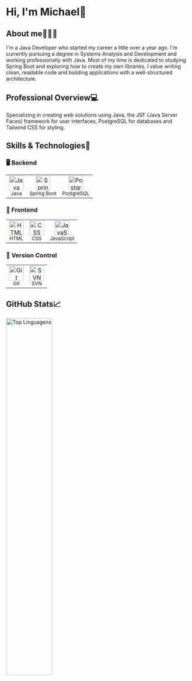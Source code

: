 # Hi, I'm Michael👋

## About me🧑🏽‍💼
<p>I'm a Java Developer who started my career a little over a year ago. I'm currently pursuing a degree in Systems Analysis and Development and working professionally with Java. Most of my time is dedicated to studying Spring Boot and exploring how to create my own libraries. I value writing clean, readable code and building applications with a well-structured architecture.</p>

## Professional Overview💻
<p>Specializing in creating web solutions using Java, the JSF (Java Server Faces) framework for user interfaces, PostgreSQL for databases and Tailwind CSS for styling.</p>

## Skills & Technologies🎯
### 🖥️ Backend
<table>
  <tr>
    <td align="center">
      <img src="https://cdn.jsdelivr.net/gh/devicons/devicon/icons/java/java-original.svg" height="40" alt="Java" /><br/>
      <sub>Java</sub>
    </td>
    <td align="center">
      <img src="https://cdn.jsdelivr.net/gh/devicons/devicon/icons/spring/spring-original.svg" height="40" alt="Spring Boot" /><br/>
      <sub>Spring Boot</sub>
    </td>
    <td align="center">
      <img src="https://www.postgresql.org/media/img/about/press/elephant.png" height="40" alt="PostgreSQL" /><br/>
      <sub>PostgreSQL</sub>
    </td>
  </tr>
</table>

### 🎨 Frontend
<table>
  <tr>
    <td align="center">
      <img src="https://cdn.jsdelivr.net/gh/devicons/devicon/icons/html5/html5-original.svg" height="40" alt="HTML" /><br/>
      <sub>HTML</sub>
    </td>
    <td align="center">
      <img src="https://cdn.jsdelivr.net/gh/devicons/devicon/icons/css3/css3-original.svg" height="40" alt="CSS" /><br/>
      <sub>CSS</sub>
    </td>
    <td align="center">
      <img src="https://cdn.jsdelivr.net/gh/devicons/devicon/icons/javascript/javascript-original.svg" height="40" alt="JavaScript" /><br/>
      <sub>JavaScript</sub>
    </td>
  </tr>
</table>

### 🔧 Version Control
<table>
  <tr>
    <td align="center">
      <img src="https://cdn.jsdelivr.net/gh/devicons/devicon/icons/git/git-original.svg" height="40" alt="Git" /><br/>
      <sub>Git</sub>
    </td>
    <td align="center">
      <img src="https://svn.apache.org/repos/asf/subversion/svn-logos/images/tyrus-svn2.png" height="40" alt="SVN" /><br/>
      <sub>SVN</sub>
    </td>
  </tr>
</table>

## GitHub Stats📈
<p>
<img alt="Top Linguagens" align="left" width="50%" src="https://github-readme-stats.vercel.app/api/top-langs/?username=devMRibeiro&size_weight=0&count_weight=1&theme=highcontrast&show_owner=true&hide=css,html&layout=donut" />
</p>
